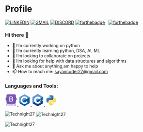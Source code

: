 # Profile


[![LINKEDIN](https://img.shields.io/badge/LinkedIn-0077B5?style=for-the-badge&logo=linkedin&logoColor=white)](https://www.linkedin.com/in/sayan-mondal-96852a1b6/)
[![GMAIL](https://img.shields.io/badge/Gmail-D14836?style=for-the-badge&logo=gmail&logoColor=white)](mailto:sayancoder27@gmail.com)
[![DISCORD](https://img.shields.io/badge/Discord-7289DA?style=for-the-badge&logo=discord&logoColor=white)](https://discord.com/channels/@me)
[![forthebadge](https://forthebadge.com/images/badges/made-with-markdown.svg)](https://forthebadge.com) &nbsp;
[![forthebadge](https://forthebadge.com/images/badges/powered-by-overtime.svg)](https://forthebadge.com) &nbsp;





### Hi there 👋


- 🔭 I’m currently working on python
- 🌱 I’m currently learning python, DSA, AI, ML
- 👯 I’m looking to collaborate on projects
- 🤔 I’m looking for help with data structures and algorithms
- 💬 Ask me about anything,am happy to help
- 📫 How to reach me: sayancoder27@gmail.com

<h3 align="left">Languages and Tools:</h3>
<p align="left"> <a href="https://getbootstrap.com" target="_blank"> <img src="https://raw.githubusercontent.com/devicons/devicon/master/icons/bootstrap/bootstrap-plain-wordmark.svg" alt="bootstrap" width="40" height="40"/> </a> <a href="https://www.cprogramming.com/" target="_blank"> <img src="https://raw.githubusercontent.com/devicons/devicon/master/icons/c/c-original.svg" alt="c" width="40" height="40"/> </a> <a href="https://www.w3schools.com/cpp/" target="_blank"> <img src="https://raw.githubusercontent.com/devicons/devicon/master/icons/cplusplus/cplusplus-original.svg" alt="cplusplus" width="40" height="40"/> </a> <a href="https://www.w3schools.com/css/" target="_blank">  <a href="https://www.python.org" target="_blank"> <img src="https://raw.githubusercontent.com/devicons/devicon/master/icons/python/python-original.svg" alt="python" width="40" height="40"/> </a> </p>

<p><img align="left" src="https://github-readme-stats.vercel.app/api/top-langs?username=Technight27&show_icons=true&locale=en&layout=compact" alt="Technight27" /></p>

<p>&nbsp;<img align="center" src="https://github-readme-stats.vercel.app/api?username=Technight27&show_icons=true&locale=en" alt="Technight27" /></p>

<p><img align="center" src="https://github-readme-streak-stats.herokuapp.com/?user=Technight27&" alt="Technight27" /></p>
